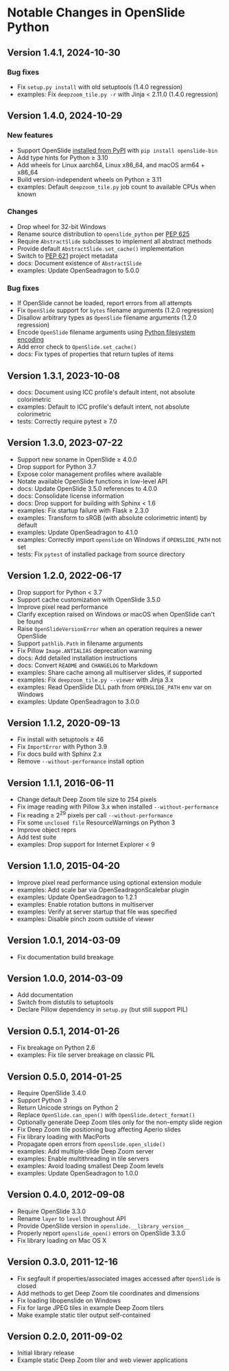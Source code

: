 # Notable Changes in OpenSlide Python

## Version 1.4.1, 2024-10-30

### Bug fixes

* Fix `setup.py install` with old setuptools (1.4.0 regression)
* examples: Fix `deepzoom_tile.py -r` with Jinja \< 2.11.0 (1.4.0 regression)


## Version 1.4.0, 2024-10-29

### New features

* Support OpenSlide [installed from PyPI][] with `pip install openslide-bin`
* Add type hints for Python ≥ 3.10
* Add wheels for Linux aarch64, Linux x86_64, and macOS arm64 + x86_64
* Build version-independent wheels on Python ≥ 3.11
* examples: Default `deepzoom_tile.py` job count to available CPUs when known

### Changes

* Drop wheel for 32-bit Windows
* Rename source distribution to `openslide_python` per [PEP 625][]
* Require `AbstractSlide` subclasses to implement all abstract methods
* Provide default `AbstractSlide.set_cache()` implementation
* Switch to [PEP 621][] project metadata
* docs: Document existence of `AbstractSlide`
* examples: Update OpenSeadragon to 5.0.0

### Bug fixes

* If OpenSlide cannot be loaded, report errors from all attempts
* Fix `OpenSlide` support for `bytes` filename arguments (1.2.0 regression)
* Disallow arbitrary types as `OpenSlide` filename arguments (1.2.0 regression)
* Encode `OpenSlide` filename arguments using [Python filesystem encoding][]
* Add error check to `OpenSlide.set_cache()`
* docs: Fix types of properties that return tuples of items

[installed from PyPI]: https://pypi.org/project/openslide-bin/
[PEP 625]: https://peps.python.org/pep-0625/
[PEP 621]: https://peps.python.org/pep-0621/
[Python filesystem encoding]: https://docs.python.org/3/glossary.html#term-filesystem-encoding-and-error-handler


## Version 1.3.1, 2023-10-08

* docs: Document using ICC profile's default intent, not absolute colorimetric
* examples: Default to ICC profile's default intent, not absolute colorimetric
* tests: Correctly require pytest ≥ 7.0


## Version 1.3.0, 2023-07-22

* Support new soname in OpenSlide ≥ 4.0.0
* Drop support for Python 3.7
* Expose color management profiles where available
* Notate available OpenSlide functions in low-level API
* docs: Update OpenSlide 3.5.0 references to 4.0.0
* docs: Consolidate license information
* docs: Drop support for building with Sphinx \< 1.6
* examples: Fix startup failure with Flask ≥ 2.3.0
* examples: Transform to sRGB (with absolute colorimetric intent) by default
* examples: Update OpenSeadragon to 4.1.0
* examples: Correctly import `openslide` on Windows if `OPENSLIDE_PATH` not set
* tests: Fix `pytest` of installed package from source directory


## Version 1.2.0, 2022-06-17

* Drop support for Python \< 3.7
* Support cache customization with OpenSlide 3.5.0
* Improve pixel read performance
* Clarify exception raised on Windows or macOS when OpenSlide can't be found
* Raise `OpenSlideVersionError` when an operation requires a newer OpenSlide
* Support `pathlib.Path` in filename arguments
* Fix Pillow `Image.ANTIALIAS` deprecation warning
* docs: Add detailed installation instructions
* docs: Convert `README` and `CHANGELOG` to Markdown
* examples: Share cache among all multiserver slides, if supported
* examples: Fix `deepzoom_tile.py --viewer` with Jinja 3.x
* examples: Read OpenSlide DLL path from `OPENSLIDE_PATH` env var on Windows
* examples: Update OpenSeadragon to 3.0.0


## Version 1.1.2, 2020-09-13

* Fix install with setuptools ≥ 46
* Fix `ImportError` with Python 3.9
* Fix docs build with Sphinx 2.x
* Remove `--without-performance` install option


## Version 1.1.1, 2016-06-11

* Change default Deep Zoom tile size to 254 pixels
* Fix image reading with Pillow 3.x when installed `--without-performance`
* Fix reading ≥ 2<sup>29</sup> pixels per call `--without-performance`
* Fix some `unclosed file` ResourceWarnings on Python 3
* Improve object reprs
* Add test suite
* examples: Drop support for Internet Explorer \< 9


## Version 1.1.0, 2015-04-20

* Improve pixel read performance using optional extension module
* examples: Add scale bar via OpenSeadragonScalebar plugin
* examples: Update OpenSeadragon to 1.2.1
* examples: Enable rotation buttons in multiserver
* examples: Verify at server startup that file was specified
* examples: Disable pinch zoom outside of viewer


## Version 1.0.1, 2014-03-09

* Fix documentation build breakage


## Version 1.0.0, 2014-03-09

* Add documentation
* Switch from distutils to setuptools
* Declare Pillow dependency in `setup.py` (but still support PIL)


## Version 0.5.1, 2014-01-26

* Fix breakage on Python 2.6
* examples: Fix tile server breakage on classic PIL


## Version 0.5.0, 2014-01-25

* Require OpenSlide 3.4.0
* Support Python 3
* Return Unicode strings on Python 2
* Replace `OpenSlide.can_open()` with `OpenSlide.detect_format()`
* Optionally generate Deep Zoom tiles only for the non-empty slide region
* Fix Deep Zoom tile positioning bug affecting Aperio slides
* Fix library loading with MacPorts
* Propagate open errors from `openslide.open_slide()`
* examples: Add multiple-slide Deep Zoom server
* examples: Enable multithreading in tile servers
* examples: Avoid loading smallest Deep Zoom levels
* examples: Update OpenSeadragon to 1.0.0


## Version 0.4.0, 2012-09-08

* Require OpenSlide 3.3.0
* Rename `layer` to `level` throughout API
* Provide OpenSlide version in `openslide.__library_version__`
* Properly report `openslide_open()` errors on OpenSlide 3.3.0
* Fix library loading on Mac OS X


## Version 0.3.0, 2011-12-16

* Fix segfault if properties/associated images accessed after `OpenSlide`
  is closed
* Add methods to get Deep Zoom tile coordinates and dimensions
* Fix loading libopenslide on Windows
* Fix for large JPEG tiles in example Deep Zoom tilers
* Make example static tiler output self-contained


## Version 0.2.0, 2011-09-02

* Initial library release
* Example static Deep Zoom tiler and web viewer applications
